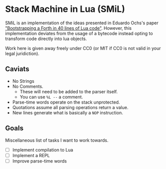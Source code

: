# Stack Machine in Lua (SMiL)

SMiL is an implementation of the ideas presented in Eduardo Ochs's paper 
["Bootstrapping a Forth in 40 lines of Lua code"](http://angg.twu.net/miniforth-article.html).
However, this implementation deviates from the usage of a bytecode instead 
opting to transform code directly into lua objects.

Work here is given away freely under CC0 (or MIT if CC0 is not valid in your
legal juridiction).

## Caviats

- No Strings
- No Comments.
    - These will need to be added to the parser itself.
    - You can use `%L --` a comment.
- Parse-time words operate on the stack unprotected.
- Quotations assume all parsing operations return a value.
- New lines generate what is basically a `NOP` instruction.

## Goals

Miscellaneous list of tasks I want to work towards.

- [ ] Implement compilation to Lua
- [ ] Implement a REPL
- [ ] Improve parse-time words